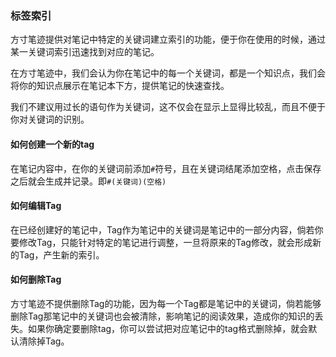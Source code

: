 ### 标签索引

方寸笔迹提供对笔记中特定的关键词建立索引的功能，便于你在使用的时候，通过某一关键词索引迅速找到对应的笔记。

在方寸笔迹中，我们会认为你在笔记中的每一个关键词，都是一个知识点，我们会将你的知识点展示在笔记本下方，提供笔记的快速查找。

我们不建议用过长的语句作为关键词，这不仅会在显示上显得比较乱，而且不便于你对关键词的识别。



#### 如何创建一个新的tag

在笔记内容中，在你的关键词前添加`#`符号，且在关键词结尾添加空格，点击保存之后就会生成并记录。即`#(关键词)(空格)`



#### 如何编辑Tag

在已经创建好的笔记中，Tag作为笔记中的关键词是笔记中的一部分内容，倘若你要修改Tag，只能针对特定的笔记进行调整，一旦将原来的Tag修改，就会形成新的Tag，产生新的索引。



#### 如何删除Tag

方寸笔迹不提供删除Tag的功能，因为每一个Tag都是笔记中的关键词，倘若能够删除Tag那笔记中的关键词也会被清除，影响笔记的阅读效果，造成你的知识的丢失。如果你确定要删除tag，你可以尝试把对应笔记中的tag格式删除掉，就会默认清除掉Tag。



